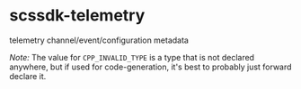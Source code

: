 # scssdk-telemetry

telemetry channel/event/configuration metadata

*Note:* The value for `CPP_INVALID_TYPE` is a type that is not declared anywhere, but if used for code-generation, it's best to probably just forward declare it.
